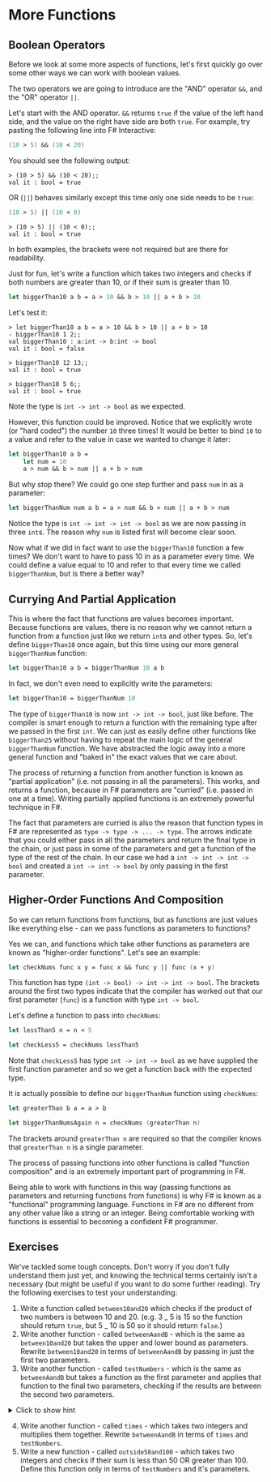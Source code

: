 # More Functions

## Boolean Operators

Before we look at some more aspects of functions, let's first quickly go over some other ways we can work with boolean values.

The two operators we are going to introduce are the "AND" operator `&&`, and the "OR" operator `||`.

Let's start with the AND operator. `&&` returns `true` if the value of the left hand side, and the value on the right have side are both `true`. For example, try pasting the following line into F# Interactive:

```fsharp
(10 > 5) && (10 < 20)
```

You should see the following output:

```
> (10 > 5) && (10 < 20);;
val it : bool = true
```

OR (`||`) behaves similarly except this time only one side needs to be `true`:

```fsharp
(10 > 5) || (10 < 0)
```

```
> (10 > 5) || (10 < 0);;
val it : bool = true
```

In both examples, the brackets were not required but are there for readability.

Just for fun, let's write a function which takes two integers and checks if both numbers are greater than 10, or if their sum is greater than 10.

```fsharp
let biggerThan10 a b = a > 10 && b > 10 || a + b > 10
```

Let's test it:

```
> let biggerThan10 a b = a > 10 && b > 10 || a + b > 10
- biggerThan10 1 2;;
val biggerThan10 : a:int -> b:int -> bool
val it : bool = false

> biggerThan10 12 13;;
val it : bool = true

> biggerThan10 5 6;;
val it : bool = true
```

Note the type is `int -> int -> bool` as we expected.

However, this function could be improved. Notice that we explicitly wrote (or "hard coded") the number `10` three times! It would be better to bind `10` to a value and refer to the value in case we wanted to change it later:

```fsharp
let biggerThan10 a b =
    let num = 10
    a > num && b > num || a + b > num
```

But why stop there? We could go one step further and pass `num` in as a parameter:

```fsharp
let biggerThanNum num a b = a > num && b > num || a + b > num
```

Notice the type is `int -> int -> int -> bool` as we are now passing in three `int`s. The reason why `num` is listed first will become clear soon.

Now what if we did in fact want to use the `biggerThan10` function a few times? We don't want to have to pass 10 in as a parameter every time. We could define a value equal to 10 and refer to that every time we called `biggerThanNum`, but is there a better way?

## Currying And Partial Application

This is where the fact that functions are values becomes important. Because functions are values, there is no reason why we cannot return a function from a function just like we return `int`s and other types. So, let's define `biggerThan10` once again, but this time using our more general `biggerThanNum` function:

```fsharp
let biggerThan10 a b = biggerThanNum 10 a b
```

In fact, we don't even need to explicitly write the parameters:

```fsharp
let biggerThan10 = biggerThanNum 10
```

The type of `biggerThan10` is now `int -> int -> bool`, just like before. The compiler is smart enough to return a function with the remaining type after we passed in the first `int`. We can just as easily define other functions like `biggerThan25` without having to repeat the main logic of the general `biggerThanNum` function. We have abstracted the logic away into a more general function and "baked in" the exact values that we care about.

The process of returning a function from another function is known as "partial application" (i.e. not passing in all the parameters). This works, and returns a function, because in F# parameters are "curried" (i.e. passed in one at a time). Writing partially applied functions is an extremely powerful technique in F#.

The fact that parameters are curried is also the reason that function types in F# are represented as `type -> type -> ... -> type`. The arrows indicate that you could either pass in all the parameters and return the final type in the chain, or just pass in some of the parameters and get a function of the type of the rest of the chain. In our case we had a `int -> int -> int -> bool` and created a `int -> int -> bool` by only passing in the first parameter.

## Higher-Order Functions And Composition

So we can return functions from functions, but as functions are just values like everything else - can we pass functions as parameters to functions?

Yes we can, and functions which take other functions as parameters are known as "higher-order functions". Let's see an example:

```fsharp
let checkNums func x y = func x && func y || func (x + y)
```

This function has type `(int -> bool) -> int -> int -> bool`. The brackets around the first two types indicate that the compiler has worked out that our first parameter (`func`) is a function with type `int -> bool`.

Let's define a function to pass into `checkNums`:

```fsharp
let lessThan5 n = n < 5

let checkLess5 = checkNums lessThan5
```

Note that `checkLess5` has type `int -> int -> bool` as we have supplied the first function parameter and so we get a function back with the expected type.

It is actually possible to define our `biggerThanNum` function using `checkNums`:

```fsharp
let greaterThan b a = a > b

let biggerThanNumsAgain n = checkNums (greaterThan n)
```

The brackets around `greaterThan n` are required so that the compiler knows that `greaterThan n` is a single parameter.

The process of passing functions into other functions is called "function composition" and is an extremely important part of programming in F#.

Being able to work with functions in this way (passing functions as parameters and returning functions from functions) is why F# is known as a "functional" programming language. Functions in F# are no different from any other value like a string or an integer. Being comfortable working with functions is essential to becoming a confident F# programmer.

## Exercises

We've tackled some tough concepts. Don't worry if you don't fully understand them just yet, and knowing the technical terms certainly isn't a necessary (but might be useful if you want to do some further reading). Try the following exercises to test your understanding:

1. Write a function called `between10and20` which checks if the product of two numbers is between 10 and 20. (e.g. 3 _ 5 is 15 so the function should return `true`, but 5 _ 10 is 50 so it should return `false`.)
2. Write another function - called `betweenAandB` - which is the same as `between10and20` but takes the upper and lower bound as parameters. Rewrite `between10and20` in terms of `betweenAandB` by passing in just the first two parameters.
3. Write another function - called `testNumbers` - which is the same as `betweenAandB` but takes a function as the first parameter and applies that function to the final two parameters, checking if the results are between the second two parameters.

<note label="">
<details>
  <summary>Click to show hint</summary>

`testNumbers` should have type `(int -> int -> bool) -> int -> int -> int -> int -> bool` and should start something like:

```fsharp
let testNumbers func upper lower a b =
```

</details>
</note>

4. Write another function - called `times` - which takes two integers and multiplies them together. Rewrite `betweenAandB` in terms of `times` and `testNumbers`.
5. Write a new function - called `outside50and100` - which takes two integers and checks if their sum is less than 50 OR greater than 100. Define this function only in terms of `testNumbers` and it's parameters.
